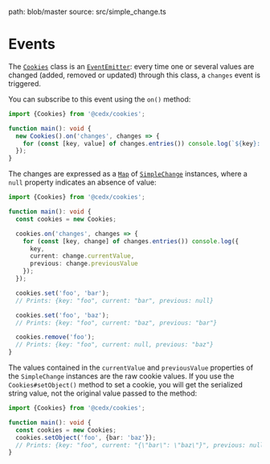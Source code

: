 path: blob/master
source: src/simple_change.ts

# Events
The [`Cookies`](api.md) class is an [`EventEmitter`](https://nodejs.org/api/events.html): every time one or several values are changed (added, removed or updated) through this class, a `changes` event is triggered.

You can subscribe to this event using the `on()` method:

```ts
import {Cookies} from '@cedx/cookies';

function main(): void {
  new Cookies().on('changes', changes => {
    for (const [key, value] of changes.entries()) console.log(`${key}: ${value}`);
  });
}
```

The changes are expressed as a [`Map`](https://developer.mozilla.org/en-US/docs/Web/JavaScript/Reference/Global_Objects/Map) of [`SimpleChange`](https://github.com/cedx/cookies.js/blob/master/src/simple_change.ts) instances, where a `null` property indicates an absence of value:

```ts
import {Cookies} from '@cedx/cookies';

function main(): void {
  const cookies = new Cookies;

  cookies.on('changes', changes => {
    for (const [key, change] of changes.entries()) console.log({
      key,
      current: change.currentValue,
      previous: change.previousValue
    });
  });

  cookies.set('foo', 'bar');
  // Prints: {key: "foo", current: "bar", previous: null}

  cookies.set('foo', 'baz');
  // Prints: {key: "foo", current: "baz", previous: "bar"}

  cookies.remove('foo');
  // Prints: {key: "foo", current: null, previous: "baz"}
}
```

The values contained in the `currentValue` and `previousValue` properties of the `SimpleChange` instances are the raw cookie values. If you use the `Cookies#setObject()` method to set a cookie, you will get the serialized string value, not the original value passed to the method:

```ts
import {Cookies} from '@cedx/cookies';

function main(): void {
  const cookies = new Cookies;
  cookies.setObject('foo', {bar: 'baz'});
  // Prints: {key: "foo", current: "{\"bar\": \"baz\"}", previous: null}
}
```
